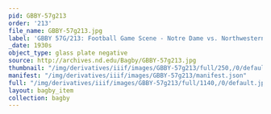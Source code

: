 ```yaml
---
pid: GBBY-57g213
order: '213'
file_name: GBBY-57g213.jpg
label: 'GBBY 57G/213: Football Game Scene - Notre Dame vs. Northwestern - c1930s'
_date: 1930s
object_type: glass plate negative
source: http://archives.nd.edu/Bagby/GBBY-57g213.jpg
thumbnail: "/img/derivatives/iiif/images/GBBY-57g213/full/250,/0/default.jpg"
manifest: "/img/derivatives/iiif/images/GBBY-57g213/manifest.json"
full: "/img/derivatives/iiif/images/GBBY-57g213/full/1140,/0/default.jpg"
layout: bagby_item
collection: bagby
---
```

